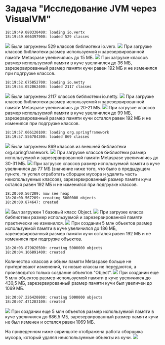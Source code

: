 # Задача "Исследование JVM через VisualVM"
```
18:19:49.080330400: loading io.vertx
18:19:49.666397900: loaded 529 classes
```
![](/Classes1.png)
Были загружены 529 классов библиотеки io.verx.
![](/Metaspace1.png)
При загрузке классов библиотеки размер используемой и зарезервированной памяти Metaspase увеличились до 15 МБ.
![](/Heap1.png)
При загрузке классов размер используемой памяти в куче увеличился до 36 МБ, зарезервированный размер памяти кучи равен 192 МБ и не изменился при подгрузке классов.

```
18:19:52.675852700: loading io.netty
18:19:54.052062400: loaded 2117 classes
```
![](/Classes2.png)
Были загружены 2117 классов библиотеки io.netty.
![](/Metaspace2.png)
При загрузке классов библиотеки размер используемой и зарезервированной памяти Metaspase увеличились до 20-21 МБ.
![](/Heap2.png)
При загрузке классов размер используемой памяти в куче увеличился до 99 МБ, зарезервированный размер памяти кучи остался равен 192 МБ и не изменился при подгрузке классов.

```
18:19:57.066120100: loading org.springframework
18:19:57.556784300: loaded 869 classes
```
![](/Classes3.png)
Были загружены 869 классов из внешней библиотеки org.springframework.
![](/Metaspace3.png)
При загрузке классов библиотеки размер используемой и зарезервированной памяти Metaspase увеличились до 30-31 МБ.
![](/Heap3.png)
При загрузке классов размер используемой памяти в куче увеличился до 77 МБ (значение ниже того, что было в предыдущем пункте, тк успел отработать сборщик мусора и удалить часть неиспользуемых классов), зарезервированный размер памяти кучи остался равен 192 МБ и не изменился при подгрузке классов.


```
18:20:00.567209: now see heap
18:20:00.567209: creating 5000000 objects
18:20:00.874647: created
```
![](/Classes4.png)
Был загружен 1 базовый класс Object.
![](/Metaspace4.png)
При загрузке класса библиотеки размер используемой и зарезервированной памяти практически не изменился.
![](/Heap4.png)
При создании 5 млн объектов размер используемой памяти в куче увеличился до 186 МБ, зарезервированный размер памяти кучи остался равен 192 МБ и не изменился при подгрузке объектов.

```
18:20:03.879020500: creating 5000000 objects
18:20:04.166891400: created
```
Количество классов и объем памяти Metaspase больше не притерпевают изменений, тк новые классы не передаются, а производится только создание объектов "Object".
![](/Heap5.png)
При создании еще 5 млн объектов размер используемой памяти в куче увеличился до 430,5 МБ, зарезервированный размер памяти кучи был увеличен до 1069 МБ.

```
18:20:07.226420800: creating 5000000 objects
18:20:07.471283100: created
```
![](/Heap6.png)
При создании еще 5 млн объектов размер используемой памяти в куче увеличился до 686,5 МБ, зарезервированный размер памяти кучи не был изменен и остался равен 1069 МБ.

На приведенном ниже скриншоте отображена работа сборщика мусора, который удалял неиспользуемые объекты из кучи.
![](/GC.png)